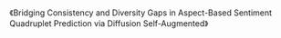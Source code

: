 《Bridging Consistency and Diversity Gaps in Aspect-Based Sentiment Quadruplet Prediction via Diffusion Self-Augmented》
